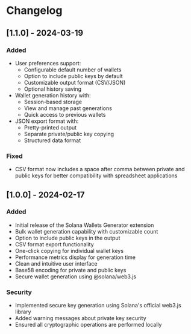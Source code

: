 # Changelog

## [1.1.0] - 2024-03-19

### Added
- User preferences support:
  - Configurable default number of wallets
  - Option to include public keys by default
  - Customizable output format (CSV/JSON)
  - Optional history saving
- Wallet generation history with:
  - Session-based storage
  - View and manage past generations
  - Quick access to previous wallets
- JSON export format with:
  - Pretty-printed output
  - Separate private/public key copying
  - Structured data format

### Fixed
- CSV format now includes a space after comma between private and public keys for better compatibility with spreadsheet applications

## [1.0.0] - 2024-02-17

### Added
- Initial release of the Solana Wallets Generator extension
- Bulk wallet generation capability with customizable count
- Option to include public keys in the output
- CSV format export functionality
- One-click copying for individual wallet keys
- Performance metrics display for generation time
- Clean and intuitive user interface
- Base58 encoding for private and public keys
- Secure wallet generation using @solana/web3.js

### Security
- Implemented secure key generation using Solana's official web3.js library
- Added warning messages about private key security
- Ensured all cryptographic operations are performed locally